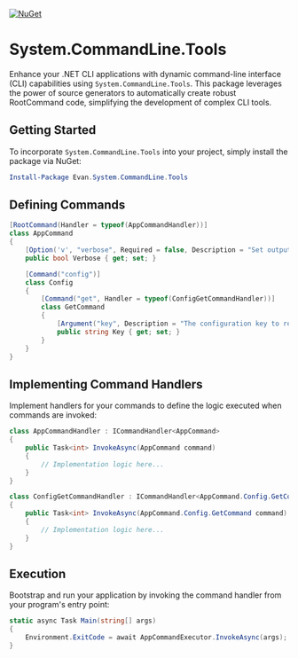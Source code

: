 [![NuGet](https://img.shields.io/nuget/v/Evan.System.CommandLine.Tools)](https://www.nuget.org/packages/Evan.System.CommandLine.Tools)

# System.CommandLine.Tools
Enhance your .NET CLI applications with dynamic command-line interface (CLI) capabilities using `System.CommandLine.Tools`. This package leverages the power of source generators to automatically create robust RootCommand code, simplifying the development of complex CLI tools.

## Getting Started

To incorporate `System.CommandLine.Tools` into your project, simply install the package via NuGet:

```powershell
Install-Package Evan.System.CommandLine.Tools
```

## Defining Commands

```csharp
[RootCommand(Handler = typeof(AppCommandHandler))]
class AppCommand
{
    [Option('v', "verbose", Required = false, Description = "Set output to verbose messages.")]
    public bool Verbose { get; set; }

    [Command("config")]
    class Config
    {
        [Command("get", Handler = typeof(ConfigGetCommandHandler))]
        class GetCommand
        {
            [Argument("key", Description = "The configuration key to retrieve.")]
            public string Key { get; set; }
        }
    }
}
```

## Implementing Command Handlers

Implement handlers for your commands to define the logic executed when commands are invoked:


```csharp
class AppCommandHandler : ICommandHandler<AppCommand>
{
    public Task<int> InvokeAsync(AppCommand command)
    {
        // Implementation logic here...
    }
}

class ConfigGetCommandHandler : ICommandHandler<AppCommand.Config.GetCommand>
{
    public Task<int> InvokeAsync(AppCommand.Config.GetCommand command)
    {
        // Implementation logic here...
    }
}
```

## Execution

Bootstrap and run your application by invoking the command handler from your program's entry point:


```csharp
static async Task Main(string[] args)
{
    Environment.ExitCode = await AppCommandExecutor.InvokeAsync(args);
}
```
